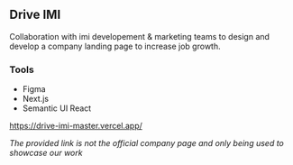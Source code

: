 ## Drive IMI 

Collaboration with imi developement & marketing teams to design and develop a company landing page to increase job growth. 

### Tools 

- Figma
- Next.js
- Semantic UI React

https://drive-imi-master.vercel.app/

_The provided link is not the official company page and only being used to showcase our work_


